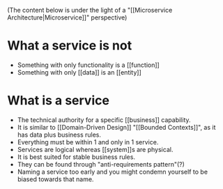(The content below is under the light of a "[[Microservice Architecture|Microservice]]" perspective)

# What a service is not

- Something with only functionality is a [[function]]
- Something with only [[data]] is an [[entity]]

# What is a service

- The technical authority for a specific [[business]] capability.
- It is similar to [[Domain-Driven Design]] "[[Bounded Contexts]]", as it has data plus business rules.
- Everything must be within 1 and only in 1 service.
- Services are logical whereas [[system]]s are physical.
- It is best suited for stable business rules.
- They can be found through "anti-requirements pattern"(?)
- Naming a service too early and you might condemn yourself to be biased towards that name.